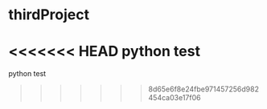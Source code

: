 # thirdProject
<<<<<<< HEAD
python test
=======
python test
>>>>>>> 8d65e6f8e24fbe971457256d982454ca03e17f06
